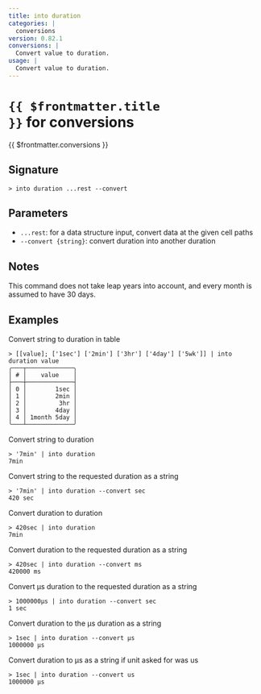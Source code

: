 ```yaml
---
title: into duration
categories: |
  conversions
version: 0.82.1
conversions: |
  Convert value to duration.
usage: |
  Convert value to duration.
---
```


# <code>{{ $frontmatter.title }}</code> for conversions

<div class='command-title'>{{ $frontmatter.conversions }}</div>

## Signature

```> into duration ...rest --convert```

## Parameters

 -  `...rest`: for a data structure input, convert data at the given cell paths
 -  `--convert {string}`: convert duration into another duration

## Notes
This command does not take leap years into account, and every month is assumed to have 30 days.
## Examples

Convert string to duration in table
```shell
> [[value]; ['1sec'] ['2min'] ['3hr'] ['4day'] ['5wk']] | into duration value
╭───┬─────────────╮
│ # │    value    │
├───┼─────────────┤
│ 0 │        1sec │
│ 1 │        2min │
│ 2 │         3hr │
│ 3 │        4day │
│ 4 │ 1month 5day │
╰───┴─────────────╯

```

Convert string to duration
```shell
> '7min' | into duration
7min
```

Convert string to the requested duration as a string
```shell
> '7min' | into duration --convert sec
420 sec
```

Convert duration to duration
```shell
> 420sec | into duration
7min
```

Convert duration to the requested duration as a string
```shell
> 420sec | into duration --convert ms
420000 ms
```

Convert µs duration to the requested duration as a string
```shell
> 1000000µs | into duration --convert sec
1 sec
```

Convert duration to the µs duration as a string
```shell
> 1sec | into duration --convert µs
1000000 µs
```

Convert duration to µs as a string if unit asked for was us
```shell
> 1sec | into duration --convert us
1000000 µs
```
